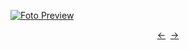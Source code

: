 [![Foto Preview](preview/n371.avif)](https://20essentials.github.io/project-000-371)

<div align="center" style="display: flex; justify-content: center;">
  <a  href="https://github.com/20essentials/project-000-370" target="_blank">&#8592;</a>
  &nbsp;&nbsp;
  <a  href="https://github.com/20essentials/project-000-372" target="_blank">&#8594;</a>
</div>
